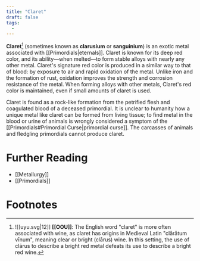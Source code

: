 ```yaml
---
title: "Claret"
draft: false
tags:
  - 
---
```


**Claret**[^clar] (sometimes known as **clarusium** or **sanguinium**) is an exotic metal associated with [[Primordials|eternals]]. Claret is known for its deep red color, and its ability—when melted—to form stable alloys with nearly any other metal. Claret's signature red color is produced in a similar way to that of blood: by exposure to air and rapid oxidation of the metal. Unlike iron and the formation of rust, oxidation improves the strength and corrosion resistance of the metal. When forming alloys with other metals, Claret's red color is maintained, even if small amounts of claret is used.

Claret is found as a rock-like formation from the petrified flesh and coagulated blood of a deceased primordial. It is unclear to humanity how a unique metal like claret can be formed from living tissue; to find metal in the blood or urine of animals is wrongly considered a symptom of the [[Primordials#Primordial Curse|primordial curse]]. The carcasses of animals and fledgling primordials cannot produce claret.

# Further Reading
- [[Metallurgy]]
- [[Primordials]]

# Footnotes
[^clar]: ![[uyu.svg|12]] **[[OOU]]**: The English word "claret" is more often associated with wine, as claret has origins in  Medieval Latin "clārātum vīnum", meaning clear or bright (clārus) wine. In this setting, the use of clārus to describe a bright red metal defeats its use to describe a bright red wine.